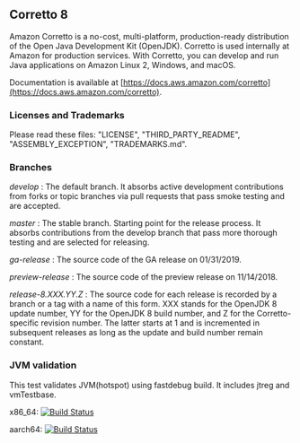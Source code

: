 ## Corretto 8

Amazon Corretto is a no-cost, multi-platform, production-ready distribution of the Open Java Development Kit (OpenJDK). Corretto is used internally at Amazon for production services. With Corretto, you can develop and run Java applications on Amazon Linux 2, Windows, and macOS.

Documentation is available at [https://docs.aws.amazon.com/corretto](https://docs.aws.amazon.com/corretto).

### Licenses and Trademarks

Please read these files: "LICENSE", "THIRD_PARTY_README", "ASSEMBLY_EXCEPTION", "TRADEMARKS.md".

### Branches

_develop_
: The default branch. It absorbs active development contributions from forks or topic branches via pull requests that pass smoke testing and are accepted.

_master_
: The stable branch. Starting point for the release process. It absorbs contributions from the develop branch that pass more thorough testing and are selected for releasing.

_ga-release_
: The source code of the GA release on 01/31/2019.

_preview-release_
: The source code of the preview release on 11/14/2018.

_release-8.XXX.YY.Z_
: The source code for each release is recorded by a branch or a tag with a name of this form. XXX stands for the OpenJDK 8 update number, YY for the OpenJDK 8 build number, and Z for the Corretto-specific revision number. The latter starts at 1 and is incremented in subsequent releases as long as the update and build number remain constant.

### JVM validation
This test validates JVM(hotspot) using fastdebug build. It includes jtreg and vmTestbase.

x86_64:  [![Build Status](https://jenkins.finch.aws.a2z.com/buildStatus/icon?job=corretto-8)](https://jenkins.finch.aws.a2z.com/view/upstream/job/corretto-8/)

aarch64: [![Build Status](https://jenkins.finch.aws.a2z.com/buildStatus/icon?job=corretto-8-aarch64)](https://jenkins.finch.aws.a2z.com/view/upstream/job/corretto-8-aarch64/)
